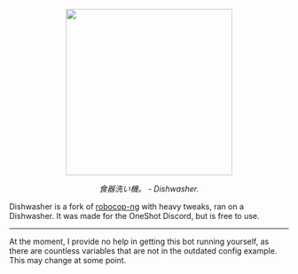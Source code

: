 <p align="center">
    <a href="https://sysware.plus"><picture><img width="300px" src="https://github.com/vrnavi/dishwasher/blob/663ba0cadf34629f567112c77e606a90b93587db/dishwasher/assets/dishwasher.png"></picture></a>
</p>
<p align="center"><i>食器洗い機。 - Dishwasher.</i></p>

Dishwasher is a fork of [robocop-ng](https://github.com/reswitched/robocop-ng) with heavy tweaks, ran on a Dishwasher. It was made for the OneShot Discord, but is free to use. 

---

At the moment, I provide no help in getting this bot running yourself, as there are countless variables that are not in the outdated config example. This may change at some point.
